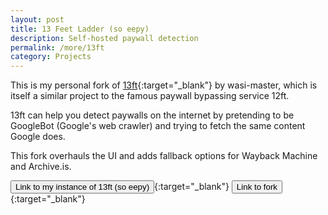 ```yaml
---
layout: post
title: 13 Feet Ladder (so eepy)
description: Self-hosted paywall detection
permalink: /more/13ft
category: Projects
---
```


This is my personal fork of [13ft](https://github.com/wasi-master/13ft){:target="_blank"} by wasi-master, which is itself a similar project to the famous paywall bypassing service 12ft.

13ft can help you detect paywalls on the internet by pretending to be GoogleBot (Google's web crawler) and trying to fetch the same content Google does.

This fork overhauls the UI and adds fallback options for Wayback Machine and Archive.is.

[<button class="normal-btn">Link to my instance of 13ft (so eepy)</button>](https://unlock.eepy.pink){:target="_blank"}
[<button class="normal-btn">Link to fork</button>](https://github.com/mnk400/13ft){:target="_blank"}